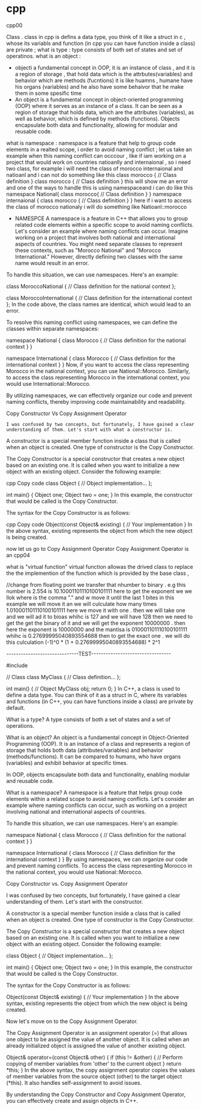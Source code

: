 # cpp
cpp00

Class . class in cpp is defins a data type, you think of it like a struct in c , whose its variabls and function (in cpp you can have function inside a class)  are private ;
what is type :
    type consists of both set of states and set of operatinos.
what is an object :
- objecti a fundamental concept in OOP, it is an instance of class , and it is a region of storage , that hold data which is the attrbutes(variables)  and behavior which are methods (fucntions) it is like huamns , humane have his organs (variables) and he also have some behaivor that he make them in some spesific time 
- An object is a fundamental concept in object-oriented programming (OOP) where it serves as an instance of a class. It can be seen as a region of storage that holds data, which are the attributes (variables), as well as behavior, which is defined by methods (functions). Objects encapsulate both data and functionality, allowing for modular and reusable code.

what is namespace :
    namespace is a feature that help to group code elements in a realted scope, i order to avoid naming conflict ; let us take an example when this naming conflict can occcour , like if iam working on a project that would work on countries natioanlly and internaional , so i need two class, for example i will need the class of morocco internaional and natioanl and i can not do something like this 
    class morocco {
        // Class definition
    }
    class morocco {
        // Class definition
    }
    this will show me an error 
    and one of the ways to handle this is using namespaceand i can do like this 
    namespace National{
        class morocco{
            // Class definition
        }
    }
    namespace internaional {
        class morocco {
            // Class definition
        }
    }
    here if i want to access the class of morocco nationaly i will do something like Natioanl::morocco 
- NAMESPCE
    A namespace is a feature in C++ that allows you to group related code elements within a specific scope to avoid naming conflicts. Let's consider an example where naming conflicts can occur. Imagine working on a project that involves both national and international aspects of countries. You might need separate classes to represent these contexts, such as "Morocco National" and "Morocco International." However, directly defining two classes with the same name would result in an error.

To handle this situation, we can use namespaces. Here's an example:

class MoroccoNational {
    // Class definition for the national context
};

class MoroccoInternational {
    // Class definition for the international context
};
In the code above, the class names are identical, which would lead to an error.

To resolve this naming conflict using namespaces, we can define the classes within separate namespaces:

namespace National {
    class Morocco {
        // Class definition for the national context
    }
}

namespace International {
    class Morocco {
        // Class definition for the international context
    }
}
Now, if you want to access the class representing Morocco in the national context, you can use National::Morocco. Similarly, to access the class representing Morocco in the international context, you would use International::Morocco.

By utilizing namespaces, we can effectively organize our code and prevent naming conflicts, thereby improving code maintainability and readability.

Copy Constructor Vs Copy Assignment Operator
    
    I was confused by two concepts, but fortunately, I have gained a clear understanding of them. Let's start with what a constructor is.

A constructor is a special member function inside a class that is called when an object is created. One type of constructor is the Copy Constructor.

The Copy Constructor is a special constructor that creates a new object based on an existing one. It is called when you want to initialize a new object with an existing object. Consider the following example:

cpp
Copy code
class Object {
    // Object implementation...
};

int main() {
    Object one;
    Object two = one;
}
In this example, the constructor that would be called is the Copy Constructor.

The syntax for the Copy Constructor is as follows:

cpp
Copy code
Object(const Object& existing) {
    // Your implementation
}
In the above syntax, existing represents the object from which the new object is being created.

now let us go to Copy Assignment Operator
    Copy Assignment Operator is an
cpp04

what is "virtual function"
virtual function allowas the drived class to replace the the implemention of the function which is provided by the base class ,
















//change from floating point we transfer that nhumber to binary . e.g this number is 2.554 is  10.10001101110100101111  here to get the exponent we we llok where is the comma "." and w move it until the last 1 bites in this example we will move it an we will culculate how many times 1.010001101110100101111  here we move it with one . then we will take one and we will ad it to bioas whihc is 127 and we will have 128 then we need to get the get the binary of it and we will get the exponent 10000000 . 
then here the exponent is 10000000 and the mantisa is 010001101110100101111 whihc is 0.27699995040893554688 
then to get the exact one . we will do this culculation 
    (-1)^0 * (1 + 0.27699995040893554688) * 2^1




































------------------------------TEST---------------------------------


#include <iostream>

// Class
class MyClass {
    // Class definition...
};

int main() {
    // Object
    MyClass obj;
    return 0;
}
In C++, a class is used to define a data type. You can think of it as a struct in C, where its variables and functions (in C++, you can have functions inside a class) are private by default.

What is a type?
A type consists of both a set of states and a set of operations.

What is an object?
An object is a fundamental concept in Object-Oriented Programming (OOP). It is an instance of a class and represents a region of storage that holds both data (attributes/variables) and behavior (methods/functions). It can be compared to humans, who have organs (variables) and exhibit behavior at specific times.

In OOP, objects encapsulate both data and functionality, enabling modular and reusable code.

What is a namespace?
A namespace is a feature that helps group code elements within a related scope to avoid naming conflicts. Let's consider an example where naming conflicts can occur, such as working on a project involving national and international aspects of countries.

To handle this situation, we can use namespaces. Here's an example:


namespace National {
    class Morocco {
        // Class definition for the national context
    }
}

namespace International {
    class Morocco {
        // Class definition for the international context
    }
}
By using namespaces, we can organize our code and prevent naming conflicts. To access the class representing Morocco in the national context, you would use National::Morocco.

Copy Constructor vs. Copy Assignment Operator

I was confused by two concepts, but fortunately, I have gained a clear understanding of them. Let's start with the constructor.

A constructor is a special member function inside a class that is called when an object is created. One type of constructor is the Copy Constructor.

The Copy Constructor is a special constructor that creates a new object based on an existing one. It is called when you want to initialize a new object with an existing object. Consider the following example:


class Object {
    // Object implementation...
};

int main() {
    Object one;
    Object two = one;
}
In this example, the constructor that would be called is the Copy Constructor.

The syntax for the Copy Constructor is as follows:

Object(const Object& existing) {
    // Your implementation
}
In the above syntax, existing represents the object from which the new object is being created.

Now let's move on to the Copy Assignment Operator.

The Copy Assignment Operator is an assignment operator (=) that allows one object to be assigned the value of another object. It is called when an already initialized object is assigned the value of another existing object.

Object& operator=(const Object& other) {
    if (this != &other) {
        // Perform copying of member variables from 'other' to the current object
    }
    return *this;
}
In the above syntax, the copy assignment operator copies the values of member variables from the source object (other) to the target object (*this). It also handles self-assignment to avoid issues.

By understanding the Copy Constructor and Copy Assignment Operator, you can effectively create and assign objects in C++.